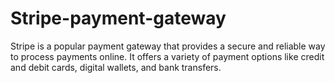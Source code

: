 # Stripe-payment-gateway
Stripe is a popular payment gateway that provides a secure and reliable way to process payments online. It offers a variety of payment options like credit and debit cards, digital wallets, and bank transfers. 
